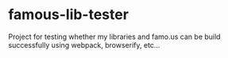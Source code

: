 # famous-lib-tester
Project for testing whether my libraries and famo.us can be build successfully using webpack, browserify, etc...
